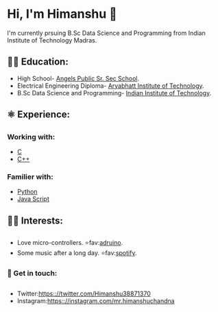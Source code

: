# Hi, I'm Himanshu 👋
I'm currently prsuing B.Sc Data Science and Programming from Indian Institute of Technology Madras.

## 👨‍🎓 Education:
- High School- [Angels Public Sr. Sec School](http://www.angelpublicschool.com).
- Electrical Engineering Diploma- [Aryabhatt Institute of Technology](http://www.abitdelhi.in).
- B.Sc Data Science and Programming- [Indian Institute of Technology](https://onlinedegree.iitm.ac.in).
##

## ⚛️ Experience:
##
### Working with:         
- [C](https://en.wikipedia.org/wiki/C_(programming_language))
- [C++](https://en.wikipedia.org/wiki/C%2B%2B)
### Familier with:
- [Python](https://en.wikipedia.org/wiki/Python_(programming_language)) 
- [Java Script](https://en.wikipedia.org/wiki/JavaScript)

## 
## 👨‍💻 Interests:
##
- Love micro-controllers.      ⭐fav:[adruino](https://www.arduino.cc).
- Some music after a long day. ⭐fav:[spotify](https://www.spotify.com).

### 💬 Get in touch:
##
 - Twitter:[https:://twitter.com/Himanshu38871370](https://twitter.com/ChandnaHimanshu)
 - Instagram:[https:://instagram.com/mr.himanshuchandna](https://www.instagram.com/mr.himanshuchandna/)
 
